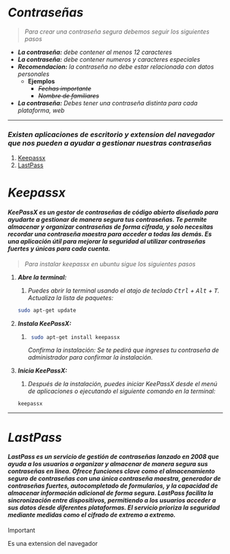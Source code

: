 # *Contraseñas*

> *Para crear una contraseña segura debemos seguir los siguientes pasos*

* ***La contraseña:** debe contener al menos 12 caracteres*
* ***La contraseña:** debe contener numeros y caracteres especiales*
* ***Recomendacion:** la contraseña no debe estar relacionada con datos personales*
  * **Ejemplos**
    * *~~Fechas importante~~*
    * ~~*Nombre de familiares*~~
* ***La contraseña:** Debes tener una contraseña distinta para cada plataforma, web*

---

### *Existen aplicaciones de escritorio y extension del navegador que nos pueden a ayudar a gestionar nuestras contraseñas*

1. [Keepassx](#keepassx)
2. [LastPass](#lastpass)

# ***Keepassx***

#### *KeePassX es un gestor de contraseñas de código abierto diseñado para ayudarte a gestionar de manera segura tus contraseñas. Te permite almacenar y organizar contraseñas de forma cifrada, y solo necesitas recordar una contraseña maestra para acceder a todas las demás. Es una aplicación útil para mejorar la seguridad al utilizar contraseñas fuertes y únicas para cada cuenta.*

> *Para instalar keepassx en ubuntu sigue los siguientes pasos*

1. ***Abre la terminal:***
   1. *Puedes abrir la terminal usando el atajo de teclado <kbd>Ctrl</kbd> + <kbd>Alt</kbd> + <kbd>T</kbd>. Actualiza la lista de paquetes:*

   ```bash
   sudo apt-get update
   ```

2. ***Instala KeePassX:***

    1. ```bash
        sudo apt-get install keepassx
        ```

        *Confirma la instalación: Se te pedirá que ingreses tu contraseña de administrador para confirmar la instalación.*
3. ***Inicia KeePassX:***
    1. *Después de la instalación, puedes iniciar KeePassX desde el menú de aplicaciones o ejecutando el siguiente comando en la terminal:*

    ```
    keepassx
    ```

---

# ***LastPass***

#### *LastPass es un servicio de gestión de contraseñas lanzado en 2008 que ayuda a los usuarios a organizar y almacenar de manera segura sus contraseñas en línea. Ofrece funciones clave como el almacenamiento seguro de contraseñas con una única contraseña maestra, generador de contraseñas fuertes, autocompletado de formularios, y la capacidad de almacenar información adicional de forma segura. LastPass facilita la sincronización entre dispositivos, permitiendo a los usuarios acceder a sus datos desde diferentes plataformas. El servicio prioriza la seguridad mediante medidas como el cifrado de extremo a extremo.*

> [!IMPORTANT]
> Es una extension del navegador
